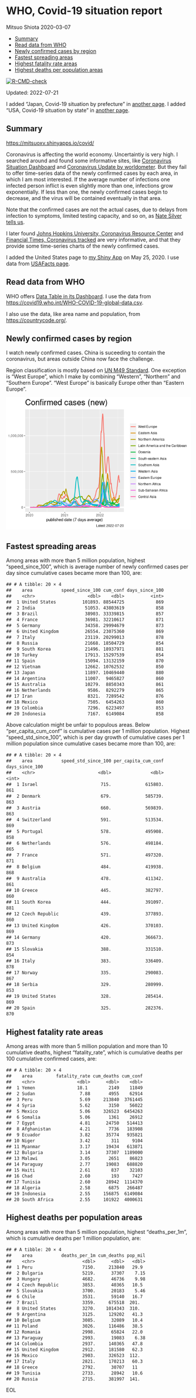 WHO, Covid-19 situation report
================
Mitsuo Shiota
2020-03-07

-   [Summary](#summary)
-   [Read data from WHO](#read-data-from-who)
-   [Newly confirmed cases by region](#newly-confirmed-cases-by-region)
-   [Fastest spreading areas](#fastest-spreading-areas)
-   [Highest fatality rate areas](#highest-fatality-rate-areas)
-   [Highest deaths per population
    areas](#highest-deaths-per-population-areas)

<!-- badges: start -->

[![R-CMD-check](https://github.com/mitsuoxv/covid/actions/workflows/R-CMD-check.yaml/badge.svg)](https://github.com/mitsuoxv/covid/actions/workflows/R-CMD-check.yaml)
<!-- badges: end -->

Updated: 2022-07-21

I added “Japan, Covid-19 situation by prefecture” in [another
page](Japan.md). I added “USA, Covid-19 situation by state” in [another
page](USA.md).

## Summary

<https://mitsuoxv.shinyapps.io/covid/>

Coronavirus is affecting the world economy. Uncertaintiy is very high. I
searched around and found some informative sites, like [Coronavirus
Situation
Dashboard](https://who.maps.arcgis.com/apps/opsdashboard/index.html#/c88e37cfc43b4ed3baf977d77e4a0667)
and [Coronavirus Update by
worldometer](https://www.worldometers.info/coronavirus/). But they fail
to offer time-series data of the newly confirmed cases by each area, in
which I am most interested. If the average number of infections one
infected person inflict is even slightly more than one, infections grow
exponentially. If less than one, the newly confirmed cases begin to
decrease, and the virus will be contained eventually in that area.

Note that the confirmed cases are not the actual cases, due to delays
from infection to symptoms, limited testing capacity, and so on, as
[Nate Silver tells
us](https://fivethirtyeight.com/features/coronavirus-case-counts-are-meaningless/).

I later found [Johns Hopkins University, Coronavirus Resource
Center](https://coronavirus.jhu.edu/) and [Financial Times, Coronavirus
tracked](https://www.ft.com/content/a26fbf7e-48f8-11ea-aeb3-955839e06441)
are very informative, and that they provide some time-series charts of
the newly confirmed cases.

I added the United States page to [my Shiny
App](https://mitsuoxv.shinyapps.io/covid/) on May 25, 2020. I use data
from [USAFacts
page](https://usafacts.org/visualizations/coronavirus-covid-19-spread-map/).

## Read data from WHO

WHO offers [Data Table in its Dashboard](https://covid19.who.int/table).
I use the data from
<https://covid19.who.int/WHO-COVID-19-global-data.csv>.

I also use the data, like area name and population, from
<https://countrycode.org/>.

## Newly confirmed cases by region

I watch newly confirmed cases. China is suceeding to contain the
coronavirus, but areas outside China now face the challenge.

Region classification is mostly based on [UN M49
Standard](https://unstats.un.org/unsd/methodology/m49/). One exception
is “West Europe”, which I make by combining “Western”, “Northern” and
“Southern Europe”. “West Europe” is basically Europe other than “Eastern
Europe”.

![](README_files/figure-gfm/chart-1.png)<!-- -->

## Fastest spreading areas

Among areas with more than 5 million population, highest
“speed_since_100”, which is average number of newly confirmed cases per
day since cumulative cases became more than 100, are:

    ## # A tibble: 20 × 4
    ##    area           speed_since_100 cum_conf days_since_100
    ##    <chr>                    <dbl>    <dbl>          <int>
    ##  1 United States          101893. 88544725            869
    ##  2 India                   51053. 43803619            858
    ##  3 Brazil                  38903. 33339815            857
    ##  4 France                  36981. 32210617            871
    ##  5 Germany                 34358. 29994679            873
    ##  6 United Kingdom          26554. 23075360            869
    ##  7 Italy                   23119. 20299013            878
    ##  8 Russia                  21668. 18504729            854
    ##  9 South Korea             21496. 18937971            881
    ## 10 Turkey                  17913. 15297539            854
    ## 11 Spain                   15094. 13132159            870
    ## 12 Vietnam                 12662. 10762532            850
    ## 13 Japan                   11897. 10469440            880
    ## 14 Argentina               11007.  9465827            860
    ## 15 Australia               10279.  8850343            861
    ## 16 Netherlands              9586.  8292279            865
    ## 17 Iran                     8321.  7289542            876
    ## 18 Mexico                   7505.  6454263            860
    ## 19 Colombia                 7296.  6223497            853
    ## 20 Indonesia                7167.  6149084            858

Above calculation might be unfair to populous areas. Below
“per_capita_cum_conf” is cumulative cases per 1 million population.
Highest “speed_std_since_100”, which is per day growth of cumulative
cases per 1 million population since cumulative cases became more than
100, are:

    ## # A tibble: 20 × 4
    ##    area           speed_std_since_100 per_capita_cum_conf days_since_100
    ##    <chr>                        <dbl>               <dbl>          <int>
    ##  1 Israel                        715.             615803.            861
    ##  2 Denmark                       679.             585739.            863
    ##  3 Austria                       660.             569839.            863
    ##  4 Switzerland                   591.             513534.            869
    ##  5 Portugal                      578.             495908.            858
    ##  6 Netherlands                   576.             498184.            865
    ##  7 France                        571.             497320.            871
    ##  8 Belgium                       484.             419938.            868
    ##  9 Australia                     478.             411342.            861
    ## 10 Greece                        445.             382797.            860
    ## 11 South Korea                   444.             391097.            881
    ## 12 Czech Republic                439.             377893.            860
    ## 13 United Kingdom                426.             370103.            869
    ## 14 Germany                       420.             366673.            873
    ## 15 Slovakia                      388.             331510.            854
    ## 16 Italy                         383.             336409.            878
    ## 17 Norway                        335.             290083.            867
    ## 18 Serbia                        329.             280999.            853
    ## 19 United States                 328.             285414.            869
    ## 20 Spain                         325.             282376.            870

## Highest fatality rate areas

Among areas with more than 5 million population and more than 10
cumulative deaths, highest “fatality_rate”, which is cumulative deaths
per 100 cumulative confirmed cases, are:

    ## # A tibble: 20 × 4
    ##    area         fatality_rate cum_deaths cum_conf
    ##    <chr>                <dbl>      <dbl>    <dbl>
    ##  1 Yemen                18.1        2149    11849
    ##  2 Sudan                 7.88       4955    62914
    ##  3 Peru                  5.69     213840  3761445
    ##  4 Syria                 5.62       3150    56022
    ##  5 Mexico                5.06     326523  6454263
    ##  6 Somalia               5.06       1361    26912
    ##  7 Egypt                 4.81      24750   514413
    ##  8 Afghanistan           4.21       7736   183908
    ##  9 Ecuador               3.82      35774   935821
    ## 10 Niger                 3.42        311     9104
    ## 11 Myanmar               3.17      19434   613871
    ## 12 Bulgaria              3.14      37307  1189000
    ## 13 Malawi                3.05       2651    86823
    ## 14 Paraguay              2.77      19083   688820
    ## 15 Haiti                 2.61        837    32103
    ## 16 Chad                  2.60        193     7427
    ## 17 Tunisia               2.60      28942  1114370
    ## 18 Algeria               2.58       6875   266487
    ## 19 Indonesia             2.55     156875  6149084
    ## 20 South Africa          2.55     101922  4000631

## Highest deaths per population areas

Among areas with more than 5 million population, highest
“deaths_per_1m”, which is cumulative deaths per 1 million population,
are:

    ## # A tibble: 20 × 4
    ##    area           deaths_per_1m cum_deaths pop_mil
    ##    <chr>                  <dbl>      <dbl>   <dbl>
    ##  1 Peru                   7150.     213840   29.9 
    ##  2 Bulgaria               5219.      37307    7.15
    ##  3 Hungary                4682.      46736    9.98
    ##  4 Czech Republic         3853.      40365   10.5 
    ##  5 Slovakia               3700.      20183    5.46
    ##  6 Chile                  3531.      59140   16.7 
    ##  7 Brazil                 3359.     675518  201.  
    ##  8 United States          3270.    1014343  310.  
    ##  9 Argentina              3125.     129202   41.3 
    ## 10 Belgium                3085.      32089   10.4 
    ## 11 Poland                 3026.     116486   38.5 
    ## 12 Romania                2998.      65824   22.0 
    ## 13 Paraguay               2993.      19083    6.38
    ## 14 Colombia               2937.     140365   47.8 
    ## 15 United Kingdom         2912.     181580   62.3 
    ## 16 Mexico                 2903.     326523  112.  
    ## 17 Italy                  2821.     170213   60.3 
    ## 18 Greece                 2792.      30707   11   
    ## 19 Tunisia                2733.      28942   10.6 
    ## 20 Russia                 2715.     381997  141.

EOL
